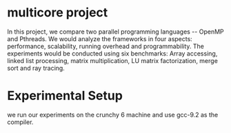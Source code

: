 # multicore project
In this project, we compare two parallel programming languages -- OpenMP and Pthreads.
We would analyze the frameworks in four aspects: performance, scalability, running overhead and programmability. The experiments would be conducted using six benchmarks: Array accessing, linked list processing, matrix multiplication, LU matrix factorization, merge sort and ray tracing.

# Experimental Setup
we run our experiments on the crunchy 6 machine and use gcc-9.2 as the compiler. 
